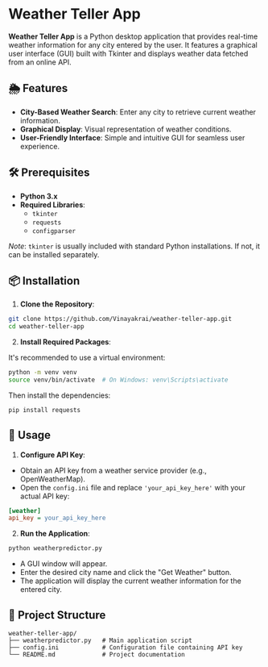 # Weather Teller App

**Weather Teller App** is a Python desktop application that provides real-time weather information for any city entered by the user. It features a graphical user interface (GUI) built with Tkinter and displays weather data fetched from an online API.

## 🌦️ Features

- **City-Based Weather Search**: Enter any city to retrieve current weather information.
- **Graphical Display**: Visual representation of weather conditions.
- **User-Friendly Interface**: Simple and intuitive GUI for seamless user experience.

## 🛠️ Prerequisites

- **Python 3.x**
- **Required Libraries**:
  - `tkinter`
  - `requests`
  - `configparser`

*Note*: `tkinter` is usually included with standard Python installations. If not, it can be installed separately.

## 📦 Installation

1. **Clone the Repository**:

```bash
git clone https://github.com/Vinayakrai/weather-teller-app.git
cd weather-teller-app
```

2. **Install Required Packages**:

It's recommended to use a virtual environment:

```bash
python -m venv venv
source venv/bin/activate  # On Windows: venv\Scripts\activate
```

Then install the dependencies:

```bash
pip install requests
```

## 🚀 Usage

1. **Configure API Key**:

- Obtain an API key from a weather service provider (e.g., OpenWeatherMap).
- Open the `config.ini` file and replace `'your_api_key_here'` with your actual API key:

```ini
[weather]
api_key = your_api_key_here
```

2. **Run the Application**:

```bash
python weatherpredictor.py
```

- A GUI window will appear.
- Enter the desired city name and click the "Get Weather" button.
- The application will display the current weather information for the entered city.

## 📁 Project Structure

```
weather-teller-app/
├── weatherpredictor.py   # Main application script
├── config.ini            # Configuration file containing API key
└── README.md             # Project documentation
```

